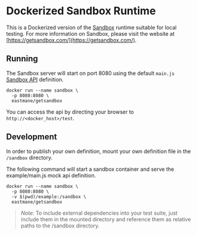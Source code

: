 # Dockerized Sandbox Runtime

This is a Dockerized version of the [Sandbox](https://getsandbox.com/) runtime suitable for local testing. For more information on Sandbox, please visit the website at [https://getsandbox.com/](https://getsandbox.com/).

## Running

The Sandbox server will start on port 8080 using the default `main.js` [Sandbox API](https://getsandbox.com/docs/sandbox-api) definition.

```
docker run --name sandbox \
  -p 8080:8080 \
  eastmane/getsandbox
```

You can access the api by directing your browser to `http://<docker_host>/test`.

## Development

In order to publish your own definition, mount your own definition file in the `/sandbox` directory.

The following command will start a sandbox container and serve the example/main.js mock api definition.

```
docker run --name sandbox \
  -p 8080:8080 \
  -v $(pwd)/example:/sandbox \
  eastmane/getsandbox
```

> _Note_: To include external dependencies into your test suite, just include them in the mounted directory and reference them as relative paths to the /sandbox directory.
